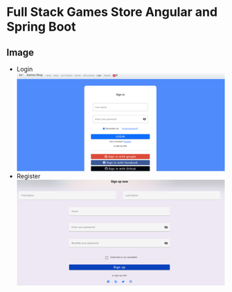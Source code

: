 # Full Stack Games Store Angular and Spring Boot

## Image
- Login
![alt text](https://github.com/andreirosca92/Full-Stack-Games-Store-Spring-Boot-Angular/blob/main/pictures_project/games_login.png?raw=true)
- Register
![alt text](https://github.com/andreirosca92/Full-Stack-Games-Store-Spring-Boot-Angular/blob/main/pictures_project/register.png?raw=true)
